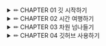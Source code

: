 <details>

<summary> ✏ CHAPTER 01 깃 시작하기 </summary>
<div markdown="1">

## CHAPTER 01 깃 시작하기
#### Git
- 프로그램 버전 관리를 위한 툴 = 프로젝트 시간과 차원을 관리하는 
#### Git Bash
- 깃 관련 명령어를 CLI 환경에서 사용할 수 있게 해주는 터미널 프로그램

#### 설치 확인 & 줄바꿈 오류 방지 하기 위한 설정
<img width="231" alt="image" src="https://github.com/Yang-soeun/sysoneGitStudy/assets/87464750/1a735afd-51a7-4e67-b743-42f00d110b08">

#### CLI에서 프로젝트 파일 생성하
<img width="470" alt="image" src="https://github.com/Yang-soeun/sysoneGitStudy/assets/87464750/bfcb0e45-b462-4f06-be2d-f16801e765a1">

#### 깃에게 맡기지 않을 것들
1. 자동으로 생성되거나 다운로드 되는 파일 - 굳이 프로젝트 관리 대상에 포함될 필요가 없는 파일
2. 보안상 민감한 정보 - 포함하지 말아야 할 파일
- 프로젝트에 포함할 필요가 없는 파일이나 폴더를 설정하여 깃에 저장하지 않으려면 .gitignore라는 파일에 해당 정보를 포함하면 된다.

#### .gitignore 파일 생성하기
<img width="458" alt="image" src="https://github.com/Yang-soeun/sysoneGitStudy/assets/87464750/c22067d2-c443-4855-b573-eb9ce755a56a">

##### .gitignore 자주 사용하는 형식

```
file.c # 해당 파일 무시

/file.c # 해당 파일이 있는 최상위 폴더의 파일만 무시

*.c # 모든 .c확장자 파일 무시

!not_ignore_this.c # 무시하지 않을 파일 예외로 지정

logs # 확장자 없는 경우 logs라는 폴더와 하위 폴더 그리고 파일까지 무시

logs # /는 폴더임을 명시
```
</details>

<details>

<summary> ✏ CHAPTER 02 시간 여행하기 </summary>
<div markdown="1">
  
## CHAPTER 02 시간 여행하기
- `commit` : 현재 작업한 파일 상태를 저장하는 것
- `git add` : 프로젝트에서 일어난 변화를 버전에 담을 때 사용
  
<img width="389" alt="image" src="https://github.com/Yang-soeun/sysoneGitStudy/assets/87464750/504ce4f0-324b-446c-9453-383b8109d5f3">

- `git add . ` : 온점은 현재 폴더 안의 모든 파일
<img width="574" alt="image" src="https://github.com/Yang-soeun/sysoneGitStudy/assets/87464750/9c0e8a57-b5a5-4f02-bd8d-5aafd47d334d">

#### 버전 커밋하기
<img width="582" alt="image" src="https://github.com/Yang-soeun/sysoneGitStudy/assets/87464750/e7f0c57d-0ee8-42e9-87cc-2bd6287f2ae4">

- `git log` : 버전 히스토리 확인하기
- `git commit -m "(커밋 메세지)"` -> 커밋 메세지가 한줄일 때
- `git commit -m "(커밋 메세지)" -m "(커밋 메세지2)"`
- `git diff` : 변경 사항을 구체적으로 보여주는 명령

#### 변경 사항 만들고 커밋하기
<img width="521" alt="image" src="https://github.com/Yang-soeun/sysoneGitStudy/assets/87464750/9274f09d-64ae-498e-80f1-d073a1a41fde">

- `git commit -am "(커밋 메세지)"` : git add 와 git commit을 한번에 하는 명령
  
##### 소스트리에서 내역 확인
<img width="673" alt="image" src="https://github.com/Yang-soeun/sysoneGitStudy/assets/87464750/3d9b95b3-beae-44eb-a823-07d4693dbe96">

#### 리셋과 리버트
- 프로젝트를 되돌리는 방법
- `리셋`: 이전 상태로 돌아가거나 특정 커밋을 삭제할 때 사용
- `리버트`: 이전 상태로 돌아가면서 새로운 커밋을 생성하여 삭제된 내용을 되돌리는데 사용
  - 작업 내역을 되돌린 내역까지 기록으로 남길 필요가 있을 때 사용
 
#### 리셋으로 과거 내역 되돌리기
- `git log`에서 되돌리고 싶은 곳 해시값을 복사하기
- `git reset --hard `명령과 복사한 해시값으로 리셋
<img width="513" alt="image" src="https://github.com/Yang-soeun/sysoneGitStudy/assets/87464750/b838afdc-aff9-424f-8d32-2ef0c7537e4f">

#### 리버트로 과거 내역 되돌리기
- 리버트를 하려면 취소할 커밋의 해시값을 찾아야 한다.
- `git revert 취소할 커밋의 해시` 
<img width="464" alt="image" src="https://github.com/Yang-soeun/sysoneGitStudy/assets/87464750/b7f30c3e-88e3-4b5c-b0b5-d3b0b332870c">

#### 서로 충돌하는 작업 내역 리버트하기
- `git rm` : 문제가 도니느 파일 삭제
- `git revert --continue` : 충돌로 인해 중단되어 있는 `revert 작업`을 재개한다는 의미

#### 커밋하지 않고 리버트하기
- `git revert --no-commit (되돌릴 커밋 해시값)`
- `git reset --hard: 원래 상태로 돌아감`
</details>  

<details>

<summary> ✏ CHAPTER 03 차원 넘나들기 </summary>
<div markdown="1">

## CHAPTER 03 차원 넘나들기

#### 여러 브랜치 만들어 보기
<브랜치를 나눌 필요가 있는 경우>
- 하나의 프로젝트를 여러 형태로 사용해야 될 때
- 현업에서 여러 개발자가 역할을 분담해 프로그래밍 할 때
  - 특정한 기능을 추가하는 브랜치
  - 오류를 개선하는 브랜치
  - 긴급한 수정 사항을 다루는 브랜치

#### 브랜치 생성, 이동, 삭제

```
git branch 새 브랜치 이름: 브랜치 추가 명령어

git branch: 현재 가지고 있는 브랜치 목록 확인

git switch: 브랜치 이동
```

<img width="590" alt="image" src="https://github.com/Yang-soeun/sysoneGitStudy/assets/87464750/122a4d4a-6d01-4262-ab1a-8f90279b8cce">

`git switch -c 새 브랜치 이름`: 브랜치 생성하고 동시에 이동하기

#### 브랜치 이름 바꾸기/삭제하기

`git branch -m (기본 브랜치) (새 브랜치 이름)` : 이름 바꾸기

`git branch -d (삭제할 브랜치 이름)`

<img width="631" alt="image" src="https://github.com/Yang-soeun/sysoneGitStudy/assets/87464750/02471f19-f8f4-4e2b-8f84-1ba784cdde04">

#### 각각의 브랜치에서 서로 다른 작업 해보기

<img width="753" alt="image" src="https://github.com/Yang-soeun/sysoneGitStudy/assets/87464750/dffbf292-c67b-4070-9751-84ef41672254">

##### 터미널 창에서 브랜치 작업 내역을 시각적으로 보는 방법

`git log --all --decorate --oneline --graph`

<img width="614" alt="image" src="https://github.com/Yang-soeun/sysoneGitStudy/assets/87464750/bd422282-00ae-4122-8162-597b7a79f3d0">

#### 브랜치를 합치는 두가지 방법
1. `머지(merge)`
    - 병합, 말 그대로 두 가지를 이어 붙이는 방법
2. `리베이스(rebase)`
    - 브랜치를 다른 브랜티에 옮겨 붙이는 방법

둘의 차이점은?
1. 작업 내역이 다르게 처리된다.
   - 리베이스 방식을 사용하면 작업 내역이 깔끔하게 한줄로 정리되지만 머지는 브랜치의 흔적을 남긴다.
2. 코드 충돌 여부
   - 이미 팀원들 간에 공유된 커밋에 대해서는 리베이스를 사용하지 않는 것이 좋다.
브랜치의 사용 내역을 남겨 둘 필요가 있다면 머지를 쓰는 것이 좋고, 작업 내역을 깔끔하게 만드는게 중요하다면 리베이스가 더 적절한 선택

#### 머지로 브랜치 병합하기

`git merge 머지할 대상 브랜치 이름` : 머지 명령

<img width="644" alt="image" src="https://github.com/Yang-soeun/sysoneGitStudy/assets/87464750/544447bf-d1d5-4a08-af09-e5664f5b9cfb">

#### 리베이스로 브랜치 병합하기

`git reabase 대상 브랜치 이름` : 리베이스 명령어

<img width="571" alt="image" src="https://github.com/Yang-soeun/sysoneGitStudy/assets/87464750/6f06d351-4769-4f1a-886b-12314814af3d">

#### 브랜치 간 충돌 해결하기
`git merge --abort` : 머지 중단하기

`git rebase --continue`

<img width="736" alt="image" src="https://github.com/Yang-soeun/sysoneGitStudy/assets/87464750/bea4dccd-df97-427c-98e5-3531df11ddfe">

</details>  

<details>
<summary> ✏ CHAPTER 04 깃허브 사용하기 </summary>
<div markdown="1">

#### 깃허브란?
깃으로 관리하는 프로젝트를 저장할 수 있는 온라인 공간.

```
git remote add origin https://github - 1
git branch -M main -2
git push -u origin main -3
```

- 명령어에 대해 알아보자
1. gir remote

`git remote` : 원격 저장소를 추가, origin은 원격 저장소 이름

원격 저장소 origin 이름은 사용자가 원하는 대로 바꿀 수 있다.

2. git branch

- 프로젝트의 기본 브랜치 이름을 main으로 변경

3. git push

- 현재 브랜치가 원격 저장소의 어떤 브랜치와 연동될지 결정
  
- 푸시: 내 컴퓨터에 있는 커밋 내역 중에서 아직 원격 저장소에 없는 커밋을 업로드 한다.

#### 깃허브에서 프로젝트 다운로드 하기

`git clone (원격 저장소 주소)`

#### 푸시와 풀

푸시: 로컬 저장소에서 작업한 내용을 원격 저장소로 전송하는 것

풀: 원격 저장소에서 변경한 내용을 로컬 저장소로 가져오는 것

#### 풀할 것이 있는데 푸시한다면?

1. 머지 방식으로 병합하는 방법
2. 리베이스를 사용하는 방법

#### 로컬의 작업 내역을 강제로 푸시하기
- 원격 저장소에 올라가 있는 작업 내역이 뭔가 잘못되어 로컬 컴퓨터의 작업 내역을 기준으로 강제로 맞춰야 하는 경우
- 로컬 컴퓨터의 작업 내역을 원격 저장소에 강제로 푸시하면 원격 저장소에 있는 다른 커밋들은 사라지기 때문에 협업할 때 이 기능은 반드시 합의하고 써야한다.

`git push --force`

#### 원격 저장소의 브랜치 다루기
원격 저장소에 푸시하기
그냥 `git push` 명령을 실행하면 푸시가 되지 않는다.

`git push --set-upstream origin 원격 저장소의 대상 브랜치 명시`

` --set-upstream`은 `-u`로 축약 가능

`git branch --all` : 로컬 컴퓨터와 원격 저장소의 브랜치를 모두 확인하는 명령어

#### 원격 저장소의 브랜치 로컬에서 풀하기

`git fetch` : 로컬에 원격 저장소의 변화를 업데이트

#### 원격 저장소의 브랜치 삭제하기
`git branch -d (브랜치 이름)` : 로컬에서 브랜치 삭제

`git push (원격 저장소 이름) --delete (원격 저장소의 브랜치 이름)` : 원격의 브랜치 삭제


